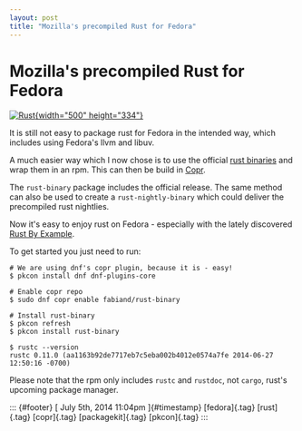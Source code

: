 ```yaml
---
layout: post
title: "Mozilla's precompiled Rust for Fedora"
---
```



Mozilla\'s precompiled Rust for Fedora
======================================

[![Rust](https://farm6.staticflickr.com/5104/5677012485_2f7ac8c1e1.jpg){width="500"
height="334"}](https://www.flickr.com/photos/aigle_dore/5677012485/ "Rust von Moyan_Brenn bei Flickr")

It is still not easy to package rust for Fedora in the intended way,
which includes using Fedora's llvm and libuv.

A much easier way which I now chose is to use the official [rust
binaries](http://www.rust-lang.org/install.html) and wrap them in an
rpm. This can then be build in
[Copr](http://copr.fedoraproject.org/coprs/fabiand/rust-binary/).

The `rust-binary` package includes the official release. The same method
can also be used to create a `rust-nightly-binary` which could deliver
the precompiled rust nightlies.

Now it's easy to enjoy rust on Fedora - especially with the lately
discovered [Rust By Example](http://rustbyexample.com/).

To get started you just need to run:

    # We are using dnf's copr plugin, because it is - easy!
    $ pkcon install dnf dnf-plugins-core

    # Enable copr repo
    $ sudo dnf copr enable fabiand/rust-binary

    # Install rust-binary
    $ pkcon refresh
    $ pkcon install rust-binary

    $ rustc --version
    rustc 0.11.0 (aa1163b92de7717eb7c5eba002b4012e0574a7fe 2014-06-27 12:50:16 -0700)

Please note that the rpm only includes `rustc` and `rustdoc`, not
`cargo`, rust's upcoming package manager.

::: {#footer}
[ July 5th, 2014 11:04pm ]{#timestamp} [fedora]{.tag} [rust]{.tag}
[copr]{.tag} [packagekit]{.tag} [pkcon]{.tag}
:::
